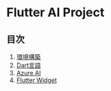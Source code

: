# Flutter AI Project

## 目次

1. [環境構築](./README_%E7%92%B0%E5%A2%83%E6%A7%8B%E7%AF%89.md)
2. [Dart言語](./README_Dart%E8%A8%80%E8%AA%9E.md)
3. [Azure AI](./README_AzureAI.md)
4. [Flutter Widget](./README_FlutterWidget.md)
